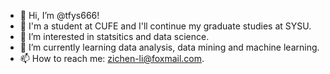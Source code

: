 - 👋 Hi, I’m @tfys666!
- 🏫 I'm a student at CUFE and I'll continue my graduate studies at SYSU.
- 👀 I’m interested in statsitics and data science.
- 🌱 I’m currently learning data analysis, data mining and machine learning.
- 📫 How to reach me: zichen-li@foxmail.com.

<!---
tfys666/tfys666 is a ✨ special ✨ repository because its `README.md` (this file) appears on your GitHub profile.
You can click the Preview link to take a look at your changes.
--->
